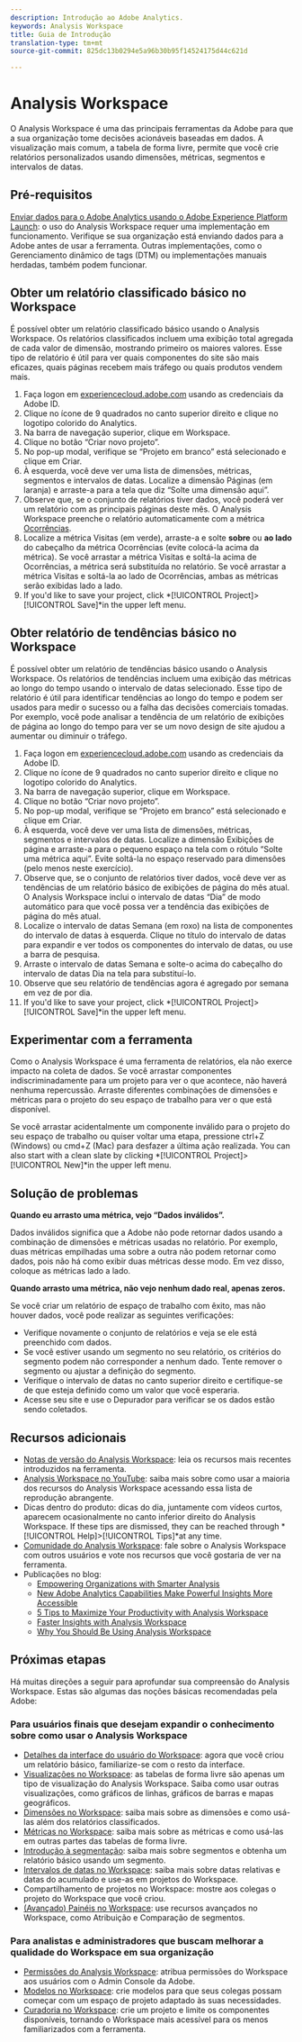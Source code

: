 ```yaml
---
description: Introdução ao Adobe Analytics.
keywords: Analysis Workspace
title: Guia de Introdução
translation-type: tm+mt
source-git-commit: 825dc13b0294e5a96b30b95f14524175d44c621d

---
```



# Analysis Workspace

O Analysis Workspace é uma das principais ferramentas da Adobe para que a sua organização tome decisões acionáveis baseadas em dados. A visualização mais comum, a tabela de forma livre, permite que você crie relatórios personalizados usando dimensões, métricas, segmentos e intervalos de datas.

## Pré-requisitos

[Enviar dados para o Adobe Analytics usando o Adobe Experience Platform Launch](/help/implement/launch/validate-publish-prod.md): o uso do Analysis Workspace requer uma implementação em funcionamento. Verifique se sua organização está enviando dados para a Adobe antes de usar a ferramenta. Outras implementações, como o Gerenciamento dinâmico de tags (DTM) ou implementações manuais herdadas, também podem funcionar.

## Obter um relatório classificado básico no Workspace

É possível obter um relatório classificado básico usando o Analysis Workspace. Os relatórios classificados incluem uma exibição total agregada de cada valor de dimensão, mostrando primeiro os maiores valores. Esse tipo de relatório é útil para ver quais componentes do site são mais eficazes, quais páginas recebem mais tráfego ou quais produtos vendem mais.

1. Faça logon em [experiencecloud.adobe.com](https://experiencecloud.adobe.com) usando as credenciais da Adobe ID.
2. Clique no ícone de 9 quadrados no canto superior direito e clique no logotipo colorido do Analytics.
3. Na barra de navegação superior, clique em Workspace.
4. Clique no botão “Criar novo projeto”.
5. No pop-up modal, verifique se “Projeto em branco” está selecionado e clique em Criar.
6. À esquerda, você deve ver uma lista de dimensões, métricas, segmentos e intervalos de datas. Localize a dimensão Páginas (em laranja) e arraste-a para a tela que diz “Solte uma dimensão aqui”.
7. Observe que, se o conjunto de relatórios tiver dados, você poderá ver um relatório com as principais páginas deste mês. O Analysis Workspace preenche o relatório automaticamente com a métrica [Ocorrências](/help/components/c-variables/c-metrics/metrics-occurrences.md).
8. Localize a métrica Visitas (em verde), arraste-a e solte **sobre** ou **ao lado** do cabeçalho da métrica Ocorrências (evite colocá-la acima da métrica). Se você arrastar a métrica Visitas e soltá-la acima de Ocorrências, a métrica será substituída no relatório. Se você arrastar a métrica Visitas e soltá-la ao lado de Ocorrências, ambas as métricas serão exibidas lado a lado.
9. If you&#39;d like to save your project, click *[!UICONTROL Project]>[!UICONTROL Save]*in the upper left menu.

## Obter relatório de tendências básico no Workspace

É possível obter um relatório de tendências básico usando o Analysis Workspace. Os relatórios de tendências incluem uma exibição das métricas ao longo do tempo usando o intervalo de datas selecionado. Esse tipo de relatório é útil para identificar tendências ao longo do tempo e podem ser usados para medir o sucesso ou a falha das decisões comerciais tomadas. Por exemplo, você pode analisar a tendência de um relatório de exibições de página ao longo do tempo para ver se um novo design de site ajudou a aumentar ou diminuir o tráfego.

1. Faça logon em [experiencecloud.adobe.com](https://experiencecloud.adobe.com) usando as credenciais da Adobe ID.
2. Clique no ícone de 9 quadrados no canto superior direito e clique no logotipo colorido do Analytics.
3. Na barra de navegação superior, clique em Workspace.
4. Clique no botão “Criar novo projeto”.
5. No pop-up modal, verifique se “Projeto em branco” está selecionado e clique em Criar.
6. À esquerda, você deve ver uma lista de dimensões, métricas, segmentos e intervalos de datas. Localize a dimensão Exibições de página e arraste-a para o pequeno espaço na tela com o rótulo “Solte uma métrica aqui”. Evite soltá-la no espaço reservado para dimensões (pelo menos neste exercício).
7. Observe que, se o conjunto de relatórios tiver dados, você deve ver as tendências de um relatório básico de exibições de página do mês atual. O Analysis Workspace inclui o intervalo de datas “Dia” de modo automático para que você possa ver a tendência das exibições de página do mês atual.
8. Localize o intervalo de datas Semana (em roxo) na lista de componentes do intervalo de datas à esquerda. Clique no título do intervalo de datas para expandir e ver todos os componentes do intervalo de datas, ou use a barra de pesquisa.
9. Arraste o intervalo de datas Semana e solte-o acima do cabeçalho do intervalo de datas Dia na tela para substituí-lo.
10. Observe que seu relatório de tendências agora é agregado por semana em vez de por dia.
11. If you&#39;d like to save your project, click *[!UICONTROL Project]>[!UICONTROL Save]*in the upper left menu.

## Experimentar com a ferramenta

Como o Analysis Workspace é uma ferramenta de relatórios, ela não exerce impacto na coleta de dados. Se você arrastar componentes indiscriminadamente para um projeto para ver o que acontece, não haverá nenhuma repercussão. Arraste diferentes combinações de dimensões e métricas para o projeto do seu espaço de trabalho para ver o que está disponível.

Se você arrastar acidentalmente um componente inválido para o projeto do seu espaço de trabalho ou quiser voltar uma etapa, pressione ctrl+Z (Windows) ou cmd+Z (Mac) para desfazer a última ação realizada. You can also start with a clean slate by clicking *[!UICONTROL Project]>[!UICONTROL New]*in the upper left menu.

## Solução de problemas

**Quando eu arrasto uma métrica, vejo “Dados inválidos”.**

Dados inválidos significa que a Adobe não pode retornar dados usando a combinação de dimensões e métricas usadas no relatório. Por exemplo, duas métricas empilhadas uma sobre a outra não podem retornar como dados, pois não há como exibir duas métricas desse modo. Em vez disso, coloque as métricas lado a lado.

**Quando arrasto uma métrica, não vejo nenhum dado real, apenas zeros.**

Se você criar um relatório de espaço de trabalho com êxito, mas não houver dados, você pode realizar as seguintes verificações:

* Verifique novamente o conjunto de relatórios e veja se ele está preenchido com dados.
* Se você estiver usando um segmento no seu relatório, os critérios do segmento podem não corresponder a nenhum dado. Tente remover o segmento ou ajustar a definição do segmento.
* Verifique o intervalo de datas no canto superior direito e certifique-se de que esteja definido como um valor que você esperaria.
* Acesse seu site e use o Depurador para verificar se os dados estão sendo coletados.

## Recursos adicionais

* [Notas de versão do Analysis Workspace](/help/analyze/analysis-workspace/new-features-in-analysis-workspace.md): leia os recursos mais recentes introduzidos na ferramenta.
* [Analysis Workspace no YouTube](https://www.youtube.com/playlist?list=PL2tCx83mn7GuNnQdYGOtlyCu0V5mEZ8sS): saiba mais sobre como usar a maioria dos recursos do Analysis Workspace acessando essa lista de reprodução abrangente.
* Dicas dentro do produto: dicas do dia, juntamente com vídeos curtos, aparecem ocasionalmente no canto inferior direito do Analysis Workspace. If these tips are dismissed, they can be reached through *[!UICONTROL Help]>[!UICONTROL Tips]*at any time.
* [Comunidade do Analysis Workspace](https://forums.adobe.com/community/experience-cloud/analytics-cloud/analytics/analysis-workspace): fale sobre o Analysis Workspace com outros usuários e vote nos recursos que você gostaria de ver na ferramenta.
* Publicações no blog:
   * [Empowering Organizations with Smarter Analysis](https://blogs.adobe.com/digitalmarketing/analytics/adobe-analytics-fall-2016-release-empowering-organizations-smarter-analysis/)
   * [New Adobe Analytics Capabilities Make Powerful Insights More Accessible](https://blogs.adobe.com/digitalmarketing/analytics/new-adobe-analytics-capabilities-make-powerful-insights-accessible/)
   * [5 Tips to Maximize Your Productivity with Analysis Workspace](https://blogs.adobe.com/digitalmarketing/analytics/5-tips-maximize-productivity-analysis-workspace/)
   * [Faster Insights with Analysis Workspace](https://blogs.adobe.com/digitalmarketing/analytics/faster-insights-with-the-analysis-workspace/)
   * [Why You Should Be Using Analysis Workspace](https://blogs.adobe.com/digitalmarketing/analytics/why-you-should-be-using-analysis-workspace-in-adobe-analytics/)

## Próximas etapas

Há muitas direções a seguir para aprofundar sua compreensão do Analysis Workspace. Estas são algumas das noções básicas recomendadas pela Adobe:

### Para usuários finais que desejam expandir o conhecimento sobre como usar o Analysis Workspace

* [Detalhes da interface do usuário do Workspace](/help/analyze/analysis-workspace/build-workspace-project/t-freeform-project.md): agora que você criou um relatório básico, familiarize-se com o resto da interface.
* [Visualizações no Workspace](/help/analyze/analysis-workspace/visualizations/freeform-analysis-visualizations.md): as tabelas de forma livre são apenas um tipo de visualização do Analysis Workspace. Saiba como usar outras visualizações, como gráficos de linhas, gráficos de barras e mapas geográficos.
* [Dimensões no Workspace](/help/analyze/analysis-workspace/components/dimensions/t-breakdown-fa.md): saiba mais sobre as dimensões e como usá-las além dos relatórios classificados.
* [Métricas no Workspace](/help/analyze/analysis-workspace/components/apply-create-metrics.md): saiba mais sobre as métricas e como usá-las em outras partes das tabelas de forma livre.
* [Introdução à segmentação](/help/analyze/analysis-workspace/components/t-freeform-project-segment.md): saiba mais sobre segmentos e obtenha um relatório básico usando um segmento.
* [Intervalos de datas no Workspace](/help/analyze/analysis-workspace/components/calendar-date-ranges/calendar.md): saiba mais sobre datas relativas e datas do acumulado e use-as em projetos do Workspace.
* Compartilhamento de projetos no Workspace: mostre aos colegas o projeto do Workspace que você criou.
* [(Avançado) Painéis no Workspace](/help/analyze/analysis-workspace/c-panels/panels.md): use recursos avançados no Workspace, como Atribuição e Comparação de segmentos.

### Para analistas e administradores que buscam melhorar a qualidade do Workspace em sua organização

* [Permissões do Analysis Workspace](https://marketing.adobe.com/resources/help/pt_BR/mcloud/admin_getting_started.html): atribua permissões do Workspace aos usuários com o Admin Console da Adobe.
* [Modelos no Workspace](/help/analyze/analysis-workspace/build-workspace-project/starter-projects.md): crie modelos para que seus colegas possam começar com um espaço de projeto adaptado às suas necessidades.
* [Curadoria no Workspace](/help/analyze/analysis-workspace/curate-share/curate.md): crie um projeto e limite os componentes disponíveis, tornando o Workspace mais acessível para os menos familiarizados com a ferramenta.
